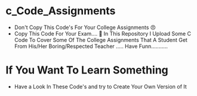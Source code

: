 # c_Code_Assignments
- Don't Copy This Code's For Your College Assignments 😠
- Copy This Code For Your Exam.... 🥱
In This Repository I Upload Some C Code To Cover Some Of The College Assignments That A Student Get From His/Her Boring/Respected Teacher ..... 
Have Funn...........

# If You Want To Learn Something
- Have a Look In These Code's and try to Create Your Own Version of It
